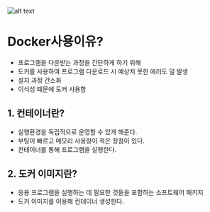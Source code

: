 ![alt text](<img/도커 기본이미지.png>)

# Docker사용이유?
- 프로그램을 다운받는 과정을 간단하게 하기 위해
- 도커를 사용하여 프로그램 다운로드 시 예상치 못한 에러도 덜 발생
- 설치 과정 간소화
- 이식성 떄문에 도커 사용함

## 1. 컨테이너란?
- 실행환경을 독립적으로 운영할 수 있게 해준다.
- 부팅이 빠르고 메모리 사용량이 적은 장점이 있다.
- 컨테이너를 통해 프로그램을 실행한다.

## 2. 도커 이미지란?
- 응용 프로그램을 실행하는 데 필요한 것들을 포함하는 소프트웨어 패키지
- 도커 이미지를 이용해 컨테이너 생성한다.
